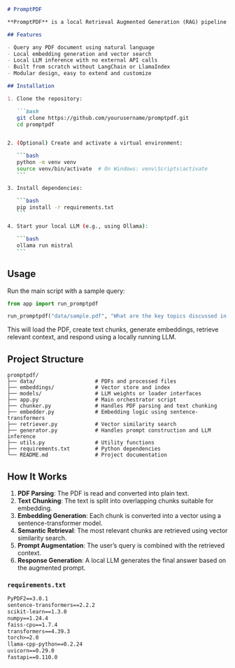 

````markdown
# PromptPDF

**PromptPDF** is a local Retrieval Augmented Generation (RAG) pipeline that allows you to query any PDF document using a Large Language Model (LLM). It is designed to provide full control and transparency over each component, including PDF parsing, text chunking, embedding generation, semantic retrieval, and context-based response generation.

## Features

- Query any PDF document using natural language
- Local embedding generation and vector search
- Local LLM inference with no external API calls
- Built from scratch without LangChain or LlamaIndex
- Modular design, easy to extend and customize

## Installation

1. Clone the repository:

   ```bash
   git clone https://github.com/yourusername/promptpdf.git
   cd promptpdf


2. (Optional) Create and activate a virtual environment:

   ```bash
   python -m venv venv
   source venv/bin/activate  # On Windows: venv\Scripts\activate
   ```

3. Install dependencies:

   ```bash
   pip install -r requirements.txt
   ```

4. Start your local LLM (e.g., using Ollama):

   ```bash
   ollama run mistral
   ```
````
## Usage

Run the main script with a sample query:

```python
from app import run_promptpdf

run_promptpdf("data/sample.pdf", "What are the key topics discussed in Chapter 3?")
```

This will load the PDF, create text chunks, generate embeddings, retrieve relevant context, and respond using a locally running LLM.

## Project Structure

```
promptpdf/
├── data/                   # PDFs and processed files
├── embeddings/             # Vector store and index
├── models/                 # LLM weights or loader interfaces
├── app.py                  # Main orchestrator script
├── chunker.py              # Handles PDF parsing and text chunking
├── embedder.py             # Embedding logic using sentence-transformers
├── retriever.py            # Vector similarity search
├── generator.py            # Handles prompt construction and LLM inference
├── utils.py                # Utility functions
├── requirements.txt        # Python dependencies
└── README.md               # Project documentation
```

## How It Works

1. **PDF Parsing**: The PDF is read and converted into plain text.
2. **Text Chunking**: The text is split into overlapping chunks suitable for embedding.
3. **Embedding Generation**: Each chunk is converted into a vector using a sentence-transformer model.
4. **Semantic Retrieval**: The most relevant chunks are retrieved using vector similarity search.
5. **Prompt Augmentation**: The user’s query is combined with the retrieved context.
6. **Response Generation**: A local LLM generates the final answer based on the augmented prompt.





### `requirements.txt`

```txt
PyPDF2==3.0.1
sentence-transformers==2.2.2
scikit-learn==1.3.0
numpy==1.24.4
faiss-cpu==1.7.4
transformers==4.39.3
torch>=2.0
llama-cpp-python==0.2.24
uvicorn==0.29.0
fastapi==0.110.0
````

